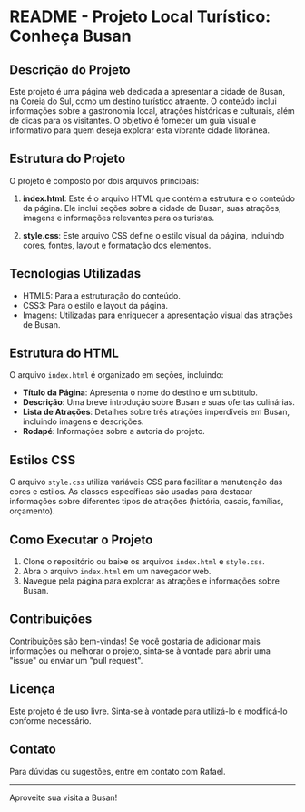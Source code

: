 # README - Projeto Local Turístico: Conheça Busan

## Descrição do Projeto

Este projeto é uma página web dedicada a apresentar a cidade de Busan, na Coreia do Sul, como um destino turístico atraente. O conteúdo inclui informações sobre a gastronomia local, atrações históricas e culturais, além de dicas para os visitantes. O objetivo é fornecer um guia visual e informativo para quem deseja explorar esta vibrante cidade litorânea.

## Estrutura do Projeto

O projeto é composto por dois arquivos principais:

1. **index.html**: Este é o arquivo HTML que contém a estrutura e o conteúdo da página. Ele inclui seções sobre a cidade de Busan, suas atrações, imagens e informações relevantes para os turistas.

2. **style.css**: Este arquivo CSS define o estilo visual da página, incluindo cores, fontes, layout e formatação dos elementos.

## Tecnologias Utilizadas

- HTML5: Para a estruturação do conteúdo.
- CSS3: Para o estilo e layout da página.
- Imagens: Utilizadas para enriquecer a apresentação visual das atrações de Busan.

## Estrutura do HTML

O arquivo `index.html` é organizado em seções, incluindo:

- **Título da Página**: Apresenta o nome do destino e um subtítulo.
- **Descrição**: Uma breve introdução sobre Busan e suas ofertas culinárias.
- **Lista de Atrações**: Detalhes sobre três atrações imperdíveis em Busan, incluindo imagens e descrições.
- **Rodapé**: Informações sobre a autoria do projeto.

## Estilos CSS

O arquivo `style.css` utiliza variáveis CSS para facilitar a manutenção das cores e estilos. As classes específicas são usadas para destacar informações sobre diferentes tipos de atrações (história, casais, famílias, orçamento).

## Como Executar o Projeto

1. Clone o repositório ou baixe os arquivos `index.html` e `style.css`.
2. Abra o arquivo `index.html` em um navegador web.
3. Navegue pela página para explorar as atrações e informações sobre Busan.

## Contribuições

Contribuições são bem-vindas! Se você gostaria de adicionar mais informações ou melhorar o projeto, sinta-se à vontade para abrir uma "issue" ou enviar um "pull request".

## Licença

Este projeto é de uso livre. Sinta-se à vontade para utilizá-lo e modificá-lo conforme necessário.

## Contato

Para dúvidas ou sugestões, entre em contato com Rafael.

---

Aproveite sua visita a Busan!
